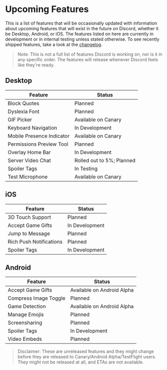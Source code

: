 <!-- TITLE: Upcoming Features -->
<!-- SUBTITLE: A quick summary of Upcoming Features -->

# Upcoming Features
This is a list of features that will be occasionally updated with information about upcoming features that will exist in the future on Discord, whether it be Desktop, Android, or iOS. The features listed on here are currently in development or in internal testing unless stated otherwise. To see recently shipped features, take a look at the [changelog](/changelog).

> Note: This is not a full list of features Discord is working on, nor is it in any specific order. The features will release whenever Discord feels like they're ready.

## Desktop

| Feature |	Status |
|---------|---------|
| Block Quotes | Planned |
| Dyslexia Font | Planned |
| GIF Picker | Available on Canary |
| Keyboard Navigation | In Development |
| Mobile Presence Indicator | Available on Canary |
| Permissions Preview Tool | Planned |
| Overlay Home Bar | In Development |
| Server Video Chat | Rolled out to 5%; Planned |
| Spoiler Tags | In Testing |
| Test Microphone | Available on Canary |

## iOS
| Feature | Status	|
|---------|---------|
| 3D Touch Support | Planned |
| Accept Game Gifts | In Development |
| Jump to Message | Planned |
| Rich Push Notifications | Planned |
| Spoiler Tags | In Development |

## Android
| Feature | Status |
|---------|--------|
| Accept Game Gifts | Available on Android Alpha |
| Compress Image Toggle | Planned |
| Game Detection | Available on Android Alpha |
| Manage Emojis | Planned |
| Screensharing | Planned |
| Spoiler Tags | In Development |
| Video Embeds | Planned |

> Disclaimer: These are unreleased features and they might change before they are released to Canary/Android Alpha/TestFlight users. They might not be released at all, and ETAs are not available.
